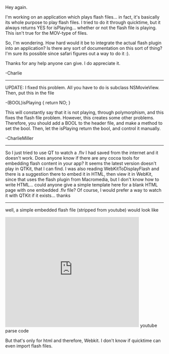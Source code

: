 Hey again.

I'm working on an application which plays flash files... in fact, it's basically its whole purpose to play flash files.  I tried to do it through quicktime, but it always returns YES for isPlaying... whether or not the flash file is playing.  This isn't true for the MOV-type of files.

So, I'm wondering.  How hard would it be to integrate the actual flash plugin into an application?  Is there any sort of documentation on this sort of thing?  I'm sure its possible since safari figures out a way to do it :).

Thanks for any help anyone can give.  I do appreciate it.

-Charlie

----

UPDATE:  I fixed this problem.  All you have to do is subclass NSMovieView.  Then, put this in the file

    
-(BOOL)isPlaying
{
    return NO;
}


This will constantly say that it is not playing, through polymorphism, and this fixes the flash file problem.  However, this creates some other problems.  Therefore, you should add a BOOL to the header file, and make a method to set the bool.  Then, let the isPlaying return the bool, and control it manually.

-CharlieMiller

----
So I just tried to use QT to watch a .flv I had saved from the internet and it doesn't work.  Does anyone know if there are any cocoa tools for embedding flash content in your app?  It seems the latest version doesn't play in QTKit, that I can find.  I was also reading WebKitToDisplayFlash and there is a suggestion there to embed it in HTML, then view it in WebKit, since that uses the flash plugin from Macromedia, but I don't know how to write HTML... could anyone give a simple template here for a blank HTML page with one embedded .flv file?  Of course, I would prefer a way to watch it with QTKit if it exists... thanks

----
well, a simple embedded flash file (stripped from youtube) would look like 
    
<embed src="http://www.youtube.com/v/-guOAIcQoxA" type="application/x-shockwave-flash" wmode="transparent" width="425" height="350">  youtube parse code

But that's only for html and therefore, Webkit.  I don't know if quicktime can even import flash files.
